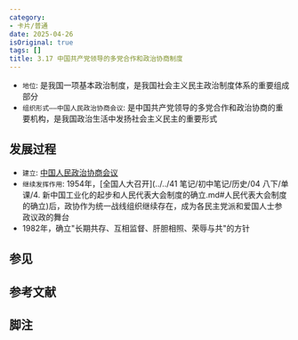 ```yaml
---
category:
- 卡片/普通
date: 2025-04-26
isOriginal: true
tags: []
title: 3.17 中国共产党领导的多党合作和政治协商制度
---
```

 - `地位`: 是我国一项基本政治制度，是我国社会主义民主政治制度体系的重要组成部分
- `组织形式——中国人民政治协商会议`: 是中国共产党领导的多党合作和政治协商的重要机构，是我国政治生活中发扬社会主义民主的重要形式
## 发展过程
- `建立`: [中国人民政治协商会议](#中国人民政治协商会议)
- `继续发挥作用`: 1954年，[全国人大召开](../../41 笔记/初中笔记/历史/04 八下/单课/4. 新中国工业化的起步和人民代表大会制度的确立.md#人民代表大会制度的确立)后，政协作为统一战线组织继续存在，成为各民主党派和爱国人士参政议政的舞台
- 1982年，确立"长期共存、互相监督、肝胆相照、荣辱与共"的方针


## 参见
## 参考文献
## 脚注

